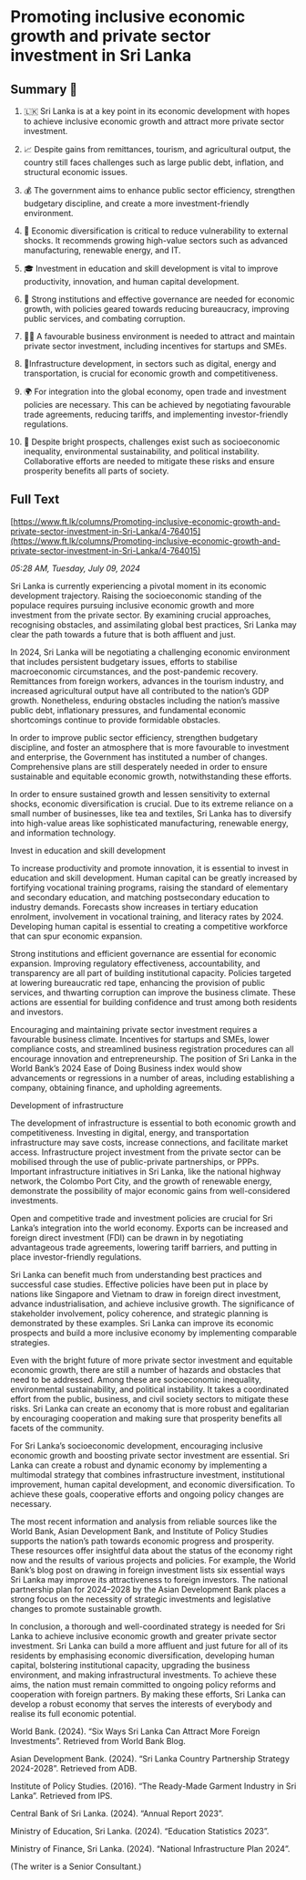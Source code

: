 # Promoting inclusive economic growth and private sector investment in Sri Lanka

## Summary 🤖

1. 🇱🇰 Sri Lanka is at a key point in its economic development with hopes to achieve inclusive economic growth and attract more private sector investment. 

2. 📈 Despite gains from remittances, tourism, and agricultural output, the country still faces challenges such as large public debt, inflation, and structural economic issues.

3. 💰 The government aims to enhance public sector efficiency, strengthen budgetary discipline, and create a more investment-friendly environment. 

4. 🌿 Economic diversification is critical to reduce vulnerability to external shocks. It recommends growing high-value sectors such as advanced manufacturing, renewable energy, and IT. 

5. 🎓 Investment in education and skill development is vital to improve productivity, innovation, and human capital development. 

6. 🏦 Strong institutions and effective governance are needed for economic growth, with policies geared towards reducing bureaucracy, improving public services, and combating corruption. 

7. 🧑‍💼 A favourable business environment is needed to attract and maintain private sector investment, including incentives for startups and SMEs. 

8. 🔨Infrastructure development, in sectors such as digital, energy and transportation, is crucial for economic growth and competitiveness. 

9. 🌍 For integration into the global economy, open trade and investment policies are necessary. This can be achieved by negotiating favourable trade agreements, reducing tariffs, and implementing investor-friendly regulations. 

10. 🚧 Despite bright prospects, challenges exist such as socioeconomic inequality, environmental sustainability, and political instability. Collaborative efforts are needed to mitigate these risks and ensure prosperity benefits all parts of society.

## Full Text

[https://www.ft.lk/columns/Promoting-inclusive-economic-growth-and-private-sector-investment-in-Sri-Lanka/4-764015](https://www.ft.lk/columns/Promoting-inclusive-economic-growth-and-private-sector-investment-in-Sri-Lanka/4-764015)

*05:28 AM, Tuesday, July 09, 2024*

Sri Lanka is currently experiencing a pivotal moment in its economic development trajectory. Raising the socioeconomic standing of the populace requires pursuing inclusive economic growth and more investment from the private sector. By examining crucial approaches, recognising obstacles, and assimilating global best practices, Sri Lanka may clear the path towards a future that is both affluent and just.

In 2024, Sri Lanka will be negotiating a challenging economic environment that includes persistent budgetary issues, efforts to stabilise macroeconomic circumstances, and the post-pandemic recovery. Remittances from foreign workers, advances in the tourism industry, and increased agricultural output have all contributed to the nation’s GDP growth. Nonetheless, enduring obstacles including the nation’s massive public debt, inflationary pressures, and fundamental economic shortcomings continue to provide formidable obstacles.

In order to improve public sector efficiency, strengthen budgetary discipline, and foster an atmosphere that is more favourable to investment and enterprise, the Government has instituted a number of changes. Comprehensive plans are still desperately needed in order to ensure sustainable and equitable economic growth, notwithstanding these efforts.

In order to ensure sustained growth and lessen sensitivity to external shocks, economic diversification is crucial. Due to its extreme reliance on a small number of businesses, like tea and textiles, Sri Lanka has to diversify into high-value areas like sophisticated manufacturing, renewable energy, and information technology.

Invest in education and skill development

To increase productivity and promote innovation, it is essential to invest in education and skill development. Human capital can be greatly increased by fortifying vocational training programs, raising the standard of elementary and secondary education, and matching postsecondary education to industry demands. Forecasts show increases in tertiary education enrolment, involvement in vocational training, and literacy rates by 2024. Developing human capital is essential to creating a competitive workforce that can spur economic expansion.

Strong institutions and efficient governance are essential for economic expansion. Improving regulatory effectiveness, accountability, and transparency are all part of building institutional capacity. Policies targeted at lowering bureaucratic red tape, enhancing the provision of public services, and thwarting corruption can improve the business climate. These actions are essential for building confidence and trust among both residents and investors.

Encouraging and maintaining private sector investment requires a favourable business climate. Incentives for startups and SMEs, lower compliance costs, and streamlined business registration procedures can all encourage innovation and entrepreneurship. The position of Sri Lanka in the World Bank’s 2024 Ease of Doing Business index would show advancements or regressions in a number of areas, including establishing a company, obtaining finance, and upholding agreements.

Development of infrastructure

The development of infrastructure is essential to both economic growth and competitiveness. Investing in digital, energy, and transportation infrastructure may save costs, increase connections, and facilitate market access. Infrastructure project investment from the private sector can be mobilised through the use of public-private partnerships, or PPPs. Important infrastructure initiatives in Sri Lanka, like the national highway network, the Colombo Port City, and the growth of renewable energy, demonstrate the possibility of major economic gains from well-considered investments.

Open and competitive trade and investment policies are crucial for Sri Lanka’s integration into the world economy. Exports can be increased and foreign direct investment (FDI) can be drawn in by negotiating advantageous trade agreements, lowering tariff barriers, and putting in place investor-friendly regulations.

Sri Lanka can benefit much from understanding best practices and successful case studies. Effective policies have been put in place by nations like Singapore and Vietnam to draw in foreign direct investment, advance industrialisation, and achieve inclusive growth. The significance of stakeholder involvement, policy coherence, and strategic planning is demonstrated by these examples. Sri Lanka can improve its economic prospects and build a more inclusive economy by implementing comparable strategies.

Even with the bright future of more private sector investment and equitable economic growth, there are still a number of hazards and obstacles that need to be addressed. Among these are socioeconomic inequality, environmental sustainability, and political instability. It takes a coordinated effort from the public, business, and civil society sectors to mitigate these risks. Sri Lanka can create an economy that is more robust and egalitarian by encouraging cooperation and making sure that prosperity benefits all facets of the community.

For Sri Lanka’s socioeconomic development, encouraging inclusive economic growth and boosting private sector investment are essential. Sri Lanka can create a robust and dynamic economy by implementing a multimodal strategy that combines infrastructure investment, institutional improvement, human capital development, and economic diversification. To achieve these goals, cooperative efforts and ongoing policy changes are necessary.

The most recent information and analysis from reliable sources like the World Bank, Asian Development Bank, and Institute of Policy Studies supports the nation’s path towards economic progress and prosperity. These resources offer insightful data about the status of the economy right now and the results of various projects and policies. For example, the World Bank’s blog post on drawing in foreign investment lists six essential ways Sri Lanka may improve its attractiveness to foreign investors. The national partnership plan for 2024–2028 by the Asian Development Bank places a strong focus on the necessity of strategic investments and legislative changes to promote sustainable growth.

In conclusion, a thorough and well-coordinated strategy is needed for Sri Lanka to achieve inclusive economic growth and greater private sector investment. Sri Lanka can build a more affluent and just future for all of its residents by emphasising economic diversification, developing human capital, bolstering institutional capacity, upgrading the business environment, and making infrastructural investments. To achieve these aims, the nation must remain committed to ongoing policy reforms and cooperation with foreign partners. By making these efforts, Sri Lanka can develop a robust economy that serves the interests of everybody and realise its full economic potential.

World Bank. (2024). “Six Ways Sri Lanka Can Attract More Foreign Investments”. Retrieved from World Bank Blog.

Asian Development Bank. (2024). “Sri Lanka Country Partnership Strategy 2024-2028”. Retrieved from ADB.

Institute of Policy Studies. (2016). “The Ready-Made Garment Industry in Sri Lanka”. Retrieved from IPS.

Central Bank of Sri Lanka. (2024). “Annual Report 2023”.

Ministry of Education, Sri Lanka. (2024). “Education Statistics 2023”.

Ministry of Finance, Sri Lanka. (2024). “National Infrastructure Plan 2024”.

(The writer is a Senior Consultant.)

